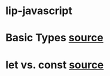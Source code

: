 # lip-javascript

# Basic Types [source](./002_basic_data_types.js)

# let vs. const [source](./003_variables.js)